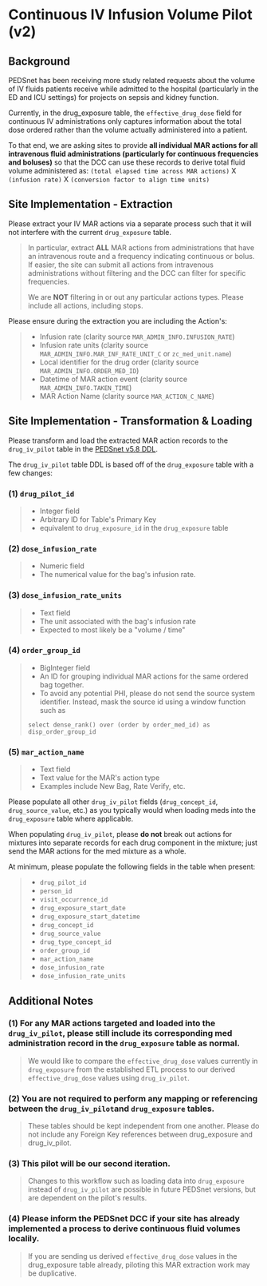 # Continuous IV Infusion Volume Pilot (v2)

## Background
PEDSnet has been receiving more study related requests about the volume of IV fluids patients receive while admitted to the hospital (particularly in the ED and ICU settings) for projects on sepsis and kidney function. 

Currently, in the drug_exposure table, the `effective_drug_dose` field for continuous IV administrations only captures information about the total dose ordered rather than the volume actually administered into a patient.

To that end, we are asking sites to provide **all individual MAR actions for all intravenous fluid administrations (particularly for continuous frequencies and boluses)** so that the DCC can use these records to derive total fluid volume administered as:
`(total elapsed time across MAR actions)` X `(infusion rate)` X `(conversion factor to align time units)`

## Site Implementation - Extraction
Please extract your IV MAR actions via a separate process such that it will not interfere with the current `drug_exposure` table. 
> 
> In particular, extract **ALL** MAR actions from administrations that have an intravenous route and a frequency indicating continuous or bolus. If easier, the site can submit all actions from intravenous administrations without filtering and the DCC can filter for specific frequencies.
> 
> We are **NOT** filtering in or out any particular actions types. Please include all actions, including stops.

Please ensure during the extraction you are including the Action's:
> 
> * Infusion rate (clarity source `MAR_ADMIN_INFO.INFUSION_RATE`)
> * Infusion rate units (clarity source `MAR_ADMIN_INFO.MAR_INF_RATE_UNIT_C` or `zc_med_unit.name`)
> * Local identifier for the drug order (clarity source `MAR_ADMIN_INFO.ORDER_MED_ID`)
> * Datetime of MAR action event (clarity source `MAR_ADMIN_INFO.TAKEN_TIME`)
> * MAR Action Name (clarity source `MAR_ACTION_C_NAME`)

## Site Implementation - Transformation & Loading
Please transform and load the extracted MAR action records to the `drug_iv_pilot` table in the [PEDSnet v5.8 DDL](https://data-models-sqlalchemy.research.chop.edu/pedsnet/5.8.0/). 

The `drug_iv_pilot` table DDL is based off of the `drug_exposure` table with a few changes:

### (1) `drug_pilot_id` 
> 
> * Integer field
> * Arbitrary ID for Table's Primary Key
> * equivalent to `drug_exposure_id` in the `drug_exposure` table

### (2) `dose_infusion_rate` 
> 
> * Numeric field
> * The numerical value for the bag's infusion rate.

### (3) `dose_infusion_rate_units` 
> 
> * Text field
> * The unit associated with the bag's infusion rate
> * Expected to most likely be a "volume / time"

### (4) `order_group_id`
> 
> * BigInteger field
> * An ID for grouping individual MAR actions for the same ordered bag together.
> * To avoid any potential PHI, please do not send the source system identifier. Instead, mask the source id using a window function such as 
> 
> `select dense_rank() over (order by order_med_id) as disp_order_group_id`

### (5) `mar_action_name` 
> 
> * Text field
> * Text value for the MAR's action type
> * Examples include New Bag, Rate Verify, etc.

 
Please populate all other `drug_iv_pilot` fields (`drug_concept_id`, `drug_source_value`, etc.) as you typically would when loading meds into the `drug_exposure` table where applicable.

When populating `drug_iv_pilot`, please **do not** break out actions for mixtures into separate records for each drug component in the mixture; just send the MAR actions for the med mixture as a whole.

At minimum, please populate the following fields in the table when present:

> * `drug_pilot_id`
> * `person_id`
> * `visit_occurrence_id`
> * `drug_exposure_start_date`
> * `drug_exposure_start_datetime` 
> * `drug_concept_id`
> * `drug_source_value`
> * `drug_type_concept_id`
> * `order_group_id` 
> * `mar_action_name` 
> * `dose_infusion_rate`
> * `dose_infusion_rate_units`

## Additional Notes

### (1) For any MAR actions targeted and loaded into the `drug_iv_pilot`, please still include its corresponding med administration record in the `drug_exposure` table as normal.

> We would like to compare the `effective_drug_dose` values currently in `drug_exposure` from the established ETL process to our derived `effective_drug_dose` values using `drug_iv_pilot`.

### (2) You are not required to perform any mapping or referencing between the `drug_iv_pilot`and `drug_exposure` tables.
> These tables should be kept independent from one another. Please do not include any Foreign Key references between drug_exposure and drug_iv_pilot.
 
### (3) This pilot will be our second iteration. 
> Changes to this workflow such as loading data into `drug_exposure` instead of `drug_iv_pilot` are possible in future PEDSnet versions, but are dependent on the pilot's results.

### (4) Please inform the PEDSnet DCC if your site has already implemented a process to derive continuous fluid volumes localily.  
> If you are sending us derived `effective_drug_dose` values in the drug_exposure table already, piloting this MAR extraction work may be duplicative.